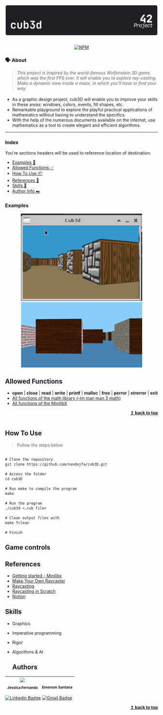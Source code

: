 <h1 align="center">
	<img alt="badge cub3D" src="./cub3d_dark.svg" />
 </h1>
 
 <div align="center">
 
  [![NPM](https://img.shields.io/npm/l/react)](https://github.com/nandajfa/cub3D/blob/main/LICENSE)
  
 </div>
 
 ### 🗣️ About

> _This project is inspired by the world-famous Wolfenstein 3D game, which
was the first FPS ever. It will enable you to explore ray-casting. Make a dynamic view inside a maze, in which you’ll have to find your way._

#### 

* As a graphic design project, cub3D will enable you to improve your skills in these
areas: windows, colors, events, fill shapes, etc.
* Remarkable playground to explore the playful practical applications of mathematics without having to understand the specifics.
* With the help of the numerous documents available on the internet, use
mathematics as a tool to create elegant and efficient algorithms.

---

### Index

You're sections headers will be used to reference location of destination.

- [Examples :twisted_rightwards_arrows:](#examples)
- [Allowed Functions :white_check_mark:](#allowed-functions)
- [How To Use 📦](#how-to-use)
- [References 📌](#references)
- [Skills 📄](#skills)
- [Author Info  ✒️](#author)

### Examples

<div align="center">
<img src="img/cub.PNG" width="400">
<img src="img/cub2.PNG" width="400">
</div>


## Allowed Functions

- **open** | **close** | **read** | **write** | **printf** | **malloc** | **free** | **perror** | **strerror** | **exit**
- [All functions of  the math library (-lm man man 3 math)](https://www.w3schools.com/c/c_math.php)
- [All functions of the MinilibX](https://github.com/42Paris/minilibx-linux)
  

<div align="right">
  <b><a href="#index">↥ back to top</a></b>
</div>
</br>

## How To Use
> Follow the steps below
```shell

# Clone the repository
git clone https://github.com/nandajfa/cub3D.git

# Access the folder
cd cub3D

# Run make to compile the program
make

# Run the program
./cub3d <.cub file>

# Clean output files with
make fclean

# Finish
```

## Game controls


## References

 * [Getting started - Minilibx](https://harm-smits.github.io/42docs/libs/minilibx/getting_started.html)
 * [Make Your Own Raycaster](https://www.youtube.com/watch?v=gYRrGTC7GtA)
 * [Raycasting](https://harm-smits.github.io/42docs/projects/cub3d)
 * [Raycasting in Scratch](https://www.youtube.com/watch?v=M1c5TcdITVs&ab_channel=griffpatch)
 * [Notion](https://www.notion.so/Cub3D-12ea8111ceef4007a7bd25ed46878a04)
 

## Skills

* Graphics
* Imperative programming
* Rigor
* Algorithms & AI


  ## Authors
 

 
 | [<img src="https://avatars.githubusercontent.com/u/80687429?v=4" width=115><br><sub>Jessica Fernanda</sub>](https://github.com/nandajfa) |  [<img src="" width=115><br><sub>Emerson Santana</sub>](https://github.com/D4rkSantana) |  
| :---: | :---: | 
 
 
 
 [![Linkedin Badge](https://img.shields.io/badge/-Jessica-blue?style=flat-square&logo=Linkedin&logoColor=white&link=https://www.linkedin.com/in/jessica-fernanda-106651205)](https://www.linkedin.com/in/jessica-fernanda-106651205) 
[![Gmail Badge](https://img.shields.io/badge/-nanda.jfa@gmail.com-c14438?style=flat-square&logo=Gmail&logoColor=white&link=mailto:nanda.jfa@gmail.com)](mailto:nanda.jfa@gmail.com)







</div>
<div align="right">
  <b><a href="#index">↥ back to top</a></b>
</div>
</br>
